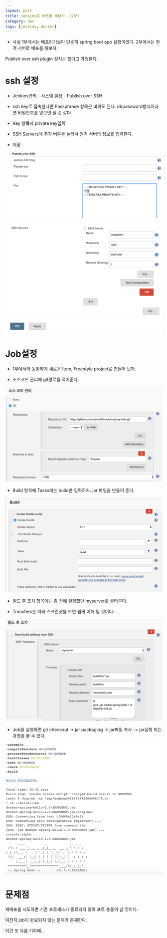 ```yaml
---
layout: post
title: jenkins로 배포를 해보자. (2부)
category: dev
tags: [jenkins, docker]
---
```


* 사실 1부에서는 배포라기보다 단순히 spring boot app 실행이었다.
2부에서는 원격 서버로 배포를 해보자.

Publish over ssh plugin 설치는 했다고 가정한다.

# ssh 설정

- Jenkins관리 - 시스템 설정 - Publish over SSH

- ssh key로 접속한다면 Passphrase 항목은 비워도 된다. id/password방식이라면 비밀번호를 넣으면 될 것 같다.

- Key 항목에 private key입력

- SSH Servers에 추가 버튼을 눌러서 원격 서버의 정보를 입력한다.

- 저장

![ssh설정1](/public/img/jenkins/ssh-setting1.png)

![ssh설정2](/public/img/jenkins/ssh-setting2.png)


# Job설정
- 1부에서와 동일하게 새로운 Item, Freestyle project로 만들어 보자.

- 소스코드 관리에 git경로를 적어준다.


![deploy item1](/public/img/jenkins/deploy-item1.png)

- Build 항목에 Tasks에는 build만 입력하자. jar 파일을 만들어 준다.

![deploy item2](/public/img/jenkins/deploy-item2.png)

- 빌드 후 조치 항목에는 좀 전에 설정했던 myserver를 골라준다.

- Transfers는 아래 스크린샷을 보면 쉽게 이해 될 것이다.

![deploy item3](/public/img/jenkins/deploy-item3.png)

- Job을 실행하면 git checkout -> jar packaging -> jar파일 복사 -> jar실행 되는 과정을 볼 수 있다.

![deploy item3](/public/img/jenkins/deploy-item4.png)


# 문제점
재배포를 시도하면 기존 프로세스가 종료되지 않아 포트 충돌이 날 것이다.

여전히 job이 완료되지 않는 문제가 존재한다.

이건 또 다음 기회에...